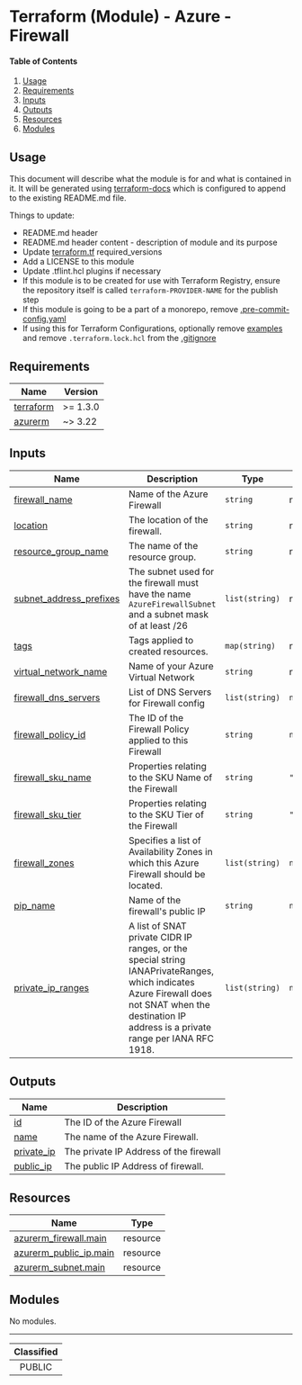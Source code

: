 # Terraform (Module) - Azure - Firewall

#### Table of Contents

1. [Usage](#usage)
2. [Requirements](#requirements)
3. [Inputs](#inputs)
4. [Outputs](#outputs)
5. [Resources](#resources)
6. [Modules](#modules)

## Usage

This document will describe what the module is for and what is contained in it. It will be generated using [terraform-docs](https://terraform-docs.io/) which is configured to append to the existing README.md file.

Things to update:
- README.md header
- README.md header content - description of module and its purpose
- Update [terraform.tf](terraform.tf) required_versions
- Add a LICENSE to this module
- Update .tflint.hcl plugins if necessary
- If this module is to be created for use with Terraform Registry, ensure the repository itself is called `terraform-PROVIDER-NAME` for the publish step
- If this module is going to be a part of a monorepo, remove [.pre-commit-config.yaml](./.pre-commit-config.yaml)
- If using this for Terraform Configurations, optionally remove [examples](./examples/) and remove `.terraform.lock.hcl` from the [.gitignore](./.gitignore)

<!-- BEGIN_TF_DOCS -->
## Requirements

| Name | Version |
|------|---------|
| <a name="requirement_terraform"></a> [terraform](#requirement\_terraform) | >= 1.3.0 |
| <a name="requirement_azurerm"></a> [azurerm](#requirement\_azurerm) | ~> 3.22 |

## Inputs

| Name | Description | Type | Default | Required |
|------|-------------|------|---------|:--------:|
| <a name="input_firewall_name"></a> [firewall\_name](#input\_firewall\_name) | Name of the Azure Firewall | `string` | n/a | yes |
| <a name="input_location"></a> [location](#input\_location) | The location of the firewall. | `string` | n/a | yes |
| <a name="input_resource_group_name"></a> [resource\_group\_name](#input\_resource\_group\_name) | The name of the resource group. | `string` | n/a | yes |
| <a name="input_subnet_address_prefixes"></a> [subnet\_address\_prefixes](#input\_subnet\_address\_prefixes) | The subnet used for the firewall must have the name `AzureFirewallSubnet` and a subnet mask of at least /26 | `list(string)` | n/a | yes |
| <a name="input_tags"></a> [tags](#input\_tags) | Tags applied to created resources. | `map(string)` | n/a | yes |
| <a name="input_virtual_network_name"></a> [virtual\_network\_name](#input\_virtual\_network\_name) | Name of your Azure Virtual Network | `string` | n/a | yes |
| <a name="input_firewall_dns_servers"></a> [firewall\_dns\_servers](#input\_firewall\_dns\_servers) | List of DNS Servers for Firewall config | `list(string)` | `null` | no |
| <a name="input_firewall_policy_id"></a> [firewall\_policy\_id](#input\_firewall\_policy\_id) | The ID of the Firewall Policy applied to this Firewall | `string` | `null` | no |
| <a name="input_firewall_sku_name"></a> [firewall\_sku\_name](#input\_firewall\_sku\_name) | Properties relating to the SKU Name of the Firewall | `string` | `"AZFW_VNet"` | no |
| <a name="input_firewall_sku_tier"></a> [firewall\_sku\_tier](#input\_firewall\_sku\_tier) | Properties relating to the SKU Tier of the Firewall | `string` | `"Standard"` | no |
| <a name="input_firewall_zones"></a> [firewall\_zones](#input\_firewall\_zones) | Specifies a list of Availability Zones in which this Azure Firewall should be located. | `list(string)` | `null` | no |
| <a name="input_pip_name"></a> [pip\_name](#input\_pip\_name) | Name of the firewall's public IP | `string` | `null` | no |
| <a name="input_private_ip_ranges"></a> [private\_ip\_ranges](#input\_private\_ip\_ranges) | A list of SNAT private CIDR IP ranges, or the special string IANAPrivateRanges, which indicates Azure Firewall does not SNAT when the destination IP address is a private range per IANA RFC 1918. | `list(string)` | `null` | no |

## Outputs

| Name | Description |
|------|-------------|
| <a name="output_id"></a> [id](#output\_id) | The ID of the Azure Firewall |
| <a name="output_name"></a> [name](#output\_name) | The name of the Azure Firewall. |
| <a name="output_private_ip"></a> [private\_ip](#output\_private\_ip) | The private IP Address of the firewall |
| <a name="output_public_ip"></a> [public\_ip](#output\_public\_ip) | The public IP Address of firewall. |

## Resources

| Name | Type |
|------|------|
| [azurerm_firewall.main](https://registry.terraform.io/providers/hashicorp/azurerm/latest/docs/resources/firewall) | resource |
| [azurerm_public_ip.main](https://registry.terraform.io/providers/hashicorp/azurerm/latest/docs/resources/public_ip) | resource |
| [azurerm_subnet.main](https://registry.terraform.io/providers/hashicorp/azurerm/latest/docs/resources/subnet) | resource |

## Modules

No modules.
<!-- END_TF_DOCS -->
_______________
| Classified  |
| :---------: |
|   PUBLIC    |